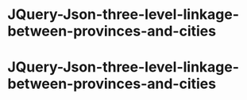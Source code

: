 # JQuery-Json-three-level-linkage-between-provinces-and-cities
# JQuery-Json-three-level-linkage-between-provinces-and-cities
